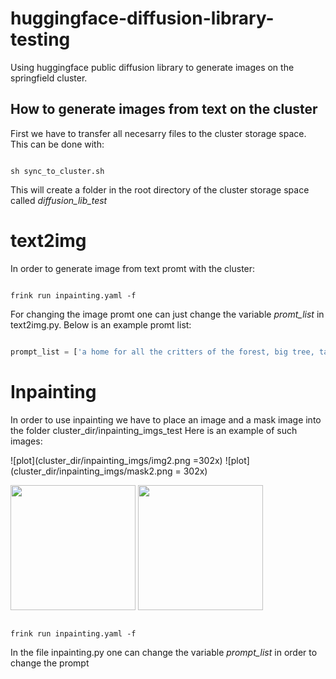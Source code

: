 # huggingface-diffusion-library-testing
Using huggingface public diffusion library to generate images on the springfield cluster. 

## How to generate images from text on the cluster

First we have to transfer all necesarry files to the cluster storage space. This can be done with:

```

sh sync_to_cluster.sh

```

This will create a folder in the root directory of the cluster storage space called *diffusion_lib_test*

# **text2img**

In order to generate image from text promt with the cluster:

```

frink run inpainting.yaml -f 

```

For changing the image promt one can just change the variable *promt_list* in text2img.py.
Below is an example promt list: 

```python

prompt_list = ['a home for all the critters of the forest, big tree, tall , lush , calm , book cover , ultra realistic , 4k , 8k'] * num_of_imgs


```

# **Inpainting**

In order to use inpainting we have to place an image and a mask image into the folder cluster_dir/inpainting_imgs_test
Here is an example of such images: 


![plot](cluster_dir/inpainting_imgs/img2.png =302x)
![plot](cluster_dir/inpainting_imgs/mask2.png = 302x)

<img src="cluster_dir/inpainting_imgs/img2.png" width="200" height="200" />
<img src="cluster_dir/inpainting_imgs/mask2.png" width="200" height="200" />

```

frink run inpainting.yaml -f 

```

In the file inpainting.py one can change the variable *prompt_list* in order to change the prompt

